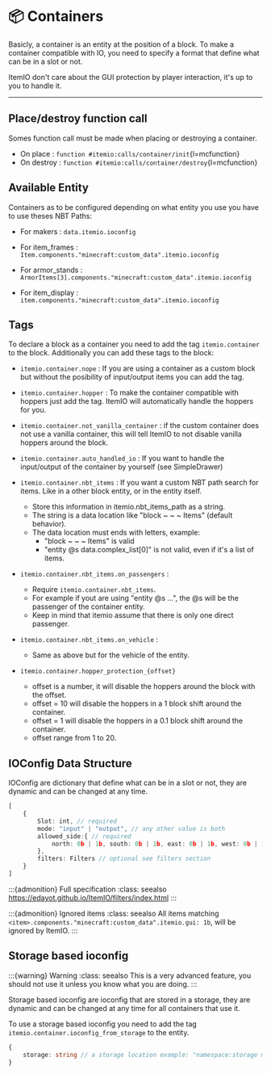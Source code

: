# 📦 Containers

Basicly, a container is an entity at the position of a block.
To make a container compatible with IO, you need to specify a format that define what can be in a slot or not.

ItemIO don't care about the GUI protection by player interaction, it's up to you to handle it.

---

## Place/destroy function call

Somes function call must be made when placing or destroying a container.
- On place : ``function #itemio:calls/container/init``{l=mcfunction}
- On destroy : ``function #itemio:calls/container/destroy``{l=mcfunction}


## Available Entity
Containers as to be configured depending on what entity you use you have to use theses NBT Paths:

- For makers : ``data.itemio.ioconfig``

- For item_frames : ``Item.components."minecraft:custom_data".itemio.ioconfig``

- For armor_stands : ``ArmorItems[3].components."minecraft:custom_data".itemio.ioconfig``

- For item_display : ``item.components."minecraft:custom_data".itemio.ioconfig``

## Tags

To declare a block as a container you need to add the tag ``itemio.container`` to the block. Additionally you can add these tags to the block:

- ``itemio.container.nope`` : If you are using a container as a custom block but without the posibility of input/output items you can add the tag.

- ``itemio.container.hopper`` : To make the container compatible with hoppers just add the tag. ItemIO will automatically handle the hoppers for you.

- ``itemio.container.not_vanilla_container`` : if the custom container does not use a vanilla container, this will tell ItemIO to not disable vanilla hoppers around the block.

- ``itemio.container.auto_handled_io`` : If you want to handle the input/output of the container by yourself (see SimpleDrawer)

- ``itemio.container.nbt_items`` : If you want a custom NBT path search for items. Like in a other block entity, or in the entity itself.
    - Store this information in itemio.nbt_items_path as a string.
    - The string is a data location like "block ~ ~ ~ Items" (default behavior).
    - The data location must ends with letters, example: 
        - "block ~ ~ ~ Items" is valid
        - "entity @s data.complex_list[0]" is not valid, even if it's a list of items.
- ``itemio.container.nbt_items.on_passengers`` : 
    - Require ``itemio.container.nbt_items``. 
    - For example if yout are using "entity @s ...", the @s will be the passenger of the container entity.
    - Keep in mind that itemio assume that there is only one direct passenger.
- ``itemio.container.nbt_items.on_vehicle`` :
    - Same as above but for the vehicle of the entity.

- ``itemio.container.hopper_protection_{offset}`` 
    - offset is a number, it will disable the hoppers around the block with the offset.
    - offset = 10 will disable the hoppers in a 1 block shift around the container.
    - offset = 1 will disable the hoppers in a 0.1 block shift around the container.
    - offset range from 1 to 20.


## IOConfig Data Structure

IOConfig are dictionary that define what can be in a slot or not, they are dynamic and can be changed at any time.

```ts
[
    {
        Slot: int, // required
        mode: "input" | "output", // any other value is both
        allowed_side:{ // required
            north: 0b | 1b, south: 0b | 1b, east: 0b | 1b, west: 0b | 1b, up: 0b | 1b, down: 0b | 1b
        },
        filters: Filters // optional see filters section
    }
]
```


:::{admonition} Full specification 
:class: seealso
<https://edayot.github.io/ItemIO/filters/index.html>
:::

:::{admonition} Ignored items
:class: seealso
All items matching ``<item>.components."minecraft:custom_data".itemio.gui: 1b``, will be ignored by ItemIO.
:::


## Storage based ioconfig

:::{warning} Warning
:class: seealso
This is a very advanced feature, you should not use it unless you know what you are doing.
:::



Storage based ioconfig are ioconfig that are stored in a storage, they are dynamic and can be changed at any time for all containers that use it.

To use a storage based ioconfig you need to add the tag ``itemio.container.ioconfig_from_storage`` to the entity.

```ts
{
    storage: string // a storage location example: "namespace:storage my_container.ioconfig"
}
```


